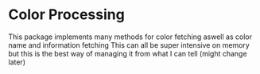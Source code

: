 # Color Processing

This package implements many methods for color fetching aswell as color name and information fetching
This can all be super intensive on memory but this is the best way of managing it from what I can tell
(might change later)
